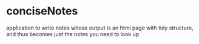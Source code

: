 # conciseNotes
application to write notes whose output is an html page with tidy structure, and thus becomes just the notes you need to look up
